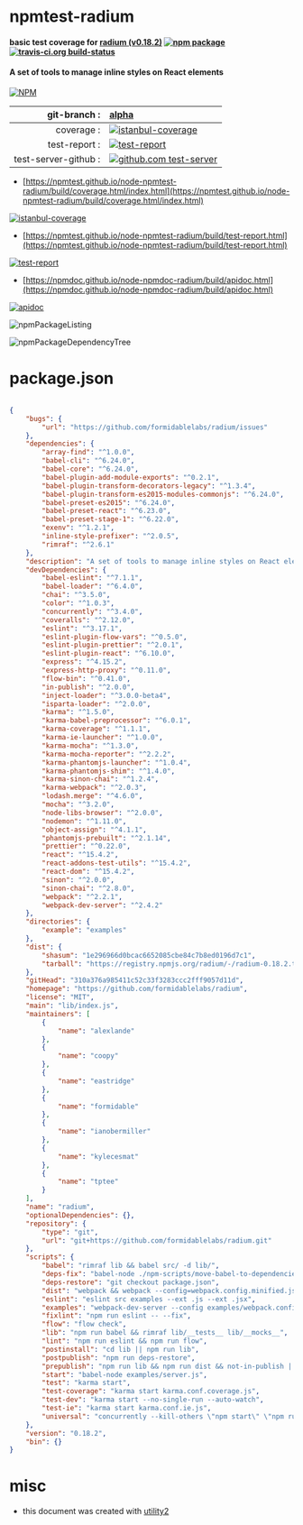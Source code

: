 # npmtest-radium

#### basic test coverage for  [radium (v0.18.2)](https://github.com/formidablelabs/radium)  [![npm package](https://img.shields.io/npm/v/npmtest-radium.svg?style=flat-square)](https://www.npmjs.org/package/npmtest-radium) [![travis-ci.org build-status](https://api.travis-ci.org/npmtest/node-npmtest-radium.svg)](https://travis-ci.org/npmtest/node-npmtest-radium)

#### A set of tools to manage inline styles on React elements

[![NPM](https://nodei.co/npm/radium.png?downloads=true&downloadRank=true&stars=true)](https://www.npmjs.com/package/radium)

| git-branch : | [alpha](https://github.com/npmtest/node-npmtest-radium/tree/alpha)|
|--:|:--|
| coverage : | [![istanbul-coverage](https://npmtest.github.io/node-npmtest-radium/build/coverage.badge.svg)](https://npmtest.github.io/node-npmtest-radium/build/coverage.html/index.html)|
| test-report : | [![test-report](https://npmtest.github.io/node-npmtest-radium/build/test-report.badge.svg)](https://npmtest.github.io/node-npmtest-radium/build/test-report.html)|
| test-server-github : | [![github.com test-server](https://npmtest.github.io/node-npmtest-radium/GitHub-Mark-32px.png)](https://npmtest.github.io/node-npmtest-radium/build/app/index.html) | | build-artifacts : | [![build-artifacts](https://npmtest.github.io/node-npmtest-radium/glyphicons_144_folder_open.png)](https://github.com/npmtest/node-npmtest-radium/tree/gh-pages/build)|

- [https://npmtest.github.io/node-npmtest-radium/build/coverage.html/index.html](https://npmtest.github.io/node-npmtest-radium/build/coverage.html/index.html)

[![istanbul-coverage](https://npmtest.github.io/node-npmtest-radium/build/screenCapture.buildCi.browser.%252Ftmp%252Fbuild%252Fcoverage.lib.html.png)](https://npmtest.github.io/node-npmtest-radium/build/coverage.html/index.html)

- [https://npmtest.github.io/node-npmtest-radium/build/test-report.html](https://npmtest.github.io/node-npmtest-radium/build/test-report.html)

[![test-report](https://npmtest.github.io/node-npmtest-radium/build/screenCapture.buildCi.browser.%252Ftmp%252Fbuild%252Ftest-report.html.png)](https://npmtest.github.io/node-npmtest-radium/build/test-report.html)

- [https://npmdoc.github.io/node-npmdoc-radium/build/apidoc.html](https://npmdoc.github.io/node-npmdoc-radium/build/apidoc.html)

[![apidoc](https://npmdoc.github.io/node-npmdoc-radium/build/screenCapture.buildCi.browser.%252Ftmp%252Fbuild%252Fapidoc.html.png)](https://npmdoc.github.io/node-npmdoc-radium/build/apidoc.html)

![npmPackageListing](https://npmtest.github.io/node-npmtest-radium/build/screenCapture.npmPackageListing.svg)

![npmPackageDependencyTree](https://npmtest.github.io/node-npmtest-radium/build/screenCapture.npmPackageDependencyTree.svg)



# package.json

```json

{
    "bugs": {
        "url": "https://github.com/formidablelabs/radium/issues"
    },
    "dependencies": {
        "array-find": "^1.0.0",
        "babel-cli": "^6.24.0",
        "babel-core": "^6.24.0",
        "babel-plugin-add-module-exports": "^0.2.1",
        "babel-plugin-transform-decorators-legacy": "^1.3.4",
        "babel-plugin-transform-es2015-modules-commonjs": "^6.24.0",
        "babel-preset-es2015": "^6.24.0",
        "babel-preset-react": "^6.23.0",
        "babel-preset-stage-1": "^6.22.0",
        "exenv": "^1.2.1",
        "inline-style-prefixer": "^2.0.5",
        "rimraf": "^2.6.1"
    },
    "description": "A set of tools to manage inline styles on React elements",
    "devDependencies": {
        "babel-eslint": "^7.1.1",
        "babel-loader": "^6.4.0",
        "chai": "^3.5.0",
        "color": "^1.0.3",
        "concurrently": "^3.4.0",
        "coveralls": "^2.12.0",
        "eslint": "^3.17.1",
        "eslint-plugin-flow-vars": "^0.5.0",
        "eslint-plugin-prettier": "^2.0.1",
        "eslint-plugin-react": "^6.10.0",
        "express": "^4.15.2",
        "express-http-proxy": "^0.11.0",
        "flow-bin": "^0.41.0",
        "in-publish": "^2.0.0",
        "inject-loader": "^3.0.0-beta4",
        "isparta-loader": "^2.0.0",
        "karma": "^1.5.0",
        "karma-babel-preprocessor": "^6.0.1",
        "karma-coverage": "^1.1.1",
        "karma-ie-launcher": "^1.0.0",
        "karma-mocha": "^1.3.0",
        "karma-mocha-reporter": "^2.2.2",
        "karma-phantomjs-launcher": "^1.0.4",
        "karma-phantomjs-shim": "^1.4.0",
        "karma-sinon-chai": "^1.2.4",
        "karma-webpack": "^2.0.3",
        "lodash.merge": "^4.6.0",
        "mocha": "^3.2.0",
        "node-libs-browser": "^2.0.0",
        "nodemon": "^1.11.0",
        "object-assign": "^4.1.1",
        "phantomjs-prebuilt": "^2.1.14",
        "prettier": "^0.22.0",
        "react": "^15.4.2",
        "react-addons-test-utils": "^15.4.2",
        "react-dom": "^15.4.2",
        "sinon": "^2.0.0",
        "sinon-chai": "^2.8.0",
        "webpack": "^2.2.1",
        "webpack-dev-server": "^2.4.2"
    },
    "directories": {
        "example": "examples"
    },
    "dist": {
        "shasum": "1e296966d0bcac6652085cbe84c7b8ed0196d7c1",
        "tarball": "https://registry.npmjs.org/radium/-/radium-0.18.2.tgz"
    },
    "gitHead": "310a376a985411c52c33f3283ccc2fff9057d11d",
    "homepage": "https://github.com/formidablelabs/radium",
    "license": "MIT",
    "main": "lib/index.js",
    "maintainers": [
        {
            "name": "alexlande"
        },
        {
            "name": "coopy"
        },
        {
            "name": "eastridge"
        },
        {
            "name": "formidable"
        },
        {
            "name": "ianobermiller"
        },
        {
            "name": "kylecesmat"
        },
        {
            "name": "tptee"
        }
    ],
    "name": "radium",
    "optionalDependencies": {},
    "repository": {
        "type": "git",
        "url": "git+https://github.com/formidablelabs/radium.git"
    },
    "scripts": {
        "babel": "rimraf lib && babel src/ -d lib/",
        "deps-fix": "babel-node ./npm-scripts/move-babel-to-dependencies.js",
        "deps-restore": "git checkout package.json",
        "dist": "webpack && webpack --config=webpack.config.minified.js",
        "eslint": "eslint src examples --ext .js --ext .jsx",
        "examples": "webpack-dev-server --config examples/webpack.config.js --no-info --content-base examples/",
        "fixlint": "npm run eslint -- --fix",
        "flow": "flow check",
        "lib": "npm run babel && rimraf lib/__tests__ lib/__mocks__",
        "lint": "npm run eslint && npm run flow",
        "postinstall": "cd lib || npm run lib",
        "postpublish": "npm run deps-restore",
        "prepublish": "npm run lib && npm run dist && not-in-publish || (npm test && npm run lint && npm run deps-fix)",
        "start": "babel-node examples/server.js",
        "test": "karma start",
        "test-coverage": "karma start karma.conf.coverage.js",
        "test-dev": "karma start --no-single-run --auto-watch",
        "test-ie": "karma start karma.conf.ie.js",
        "universal": "concurrently --kill-others \"npm start\" \"npm run examples\""
    },
    "version": "0.18.2",
    "bin": {}
}
```



# misc
- this document was created with [utility2](https://github.com/kaizhu256/node-utility2)
